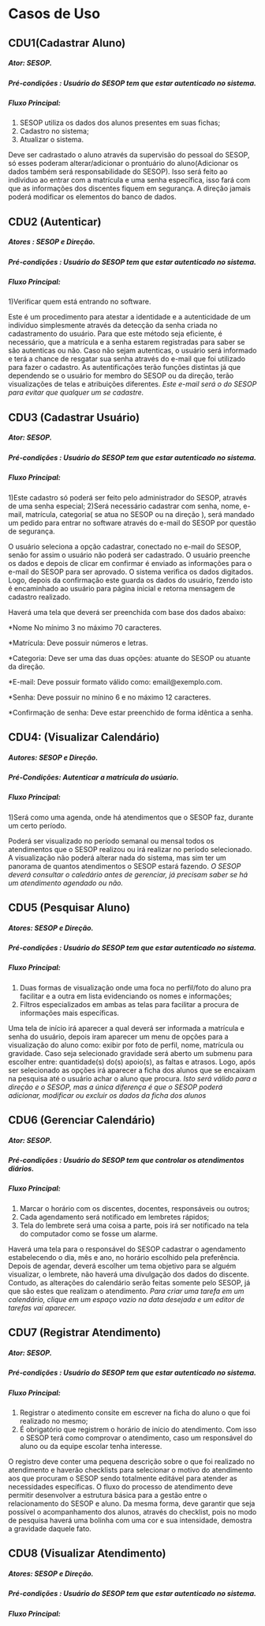 # Casos de Uso


## CDU1(Cadastrar Aluno)

##### Ator: SESOP.

##### Pré-condições : Usuário do SESOP tem que estar autenticado no sistema.

##### Fluxo Principal: 


1)	SESOP utiliza os dados dos alunos presentes em suas fichas;
2)	Cadastro no sistema;
3)	Atualizar o sistema. 

Deve ser cadrastado o aluno através da supervisão do pessoal do SESOP, só esses poderam alterar/adicionar o prontuário do aluno(Adicionar os dados também será responsabilidade do SESOP).
Isso será feito ao indíviduo ao entrar com a matrícula e uma senha específica, isso fará com que as informações dos discentes fiquem em segurança. 
A direção jamais poderá modificar os elementos do banco de dados.



## CDU2 (Autenticar)

##### Atores : SESOP e Direção.

##### Pré-condições : Usuário do SESOP tem que estar autenticado no sistema.

##### Fluxo Principal:

1)Verificar quem está entrando no software.

Este é um procedimento para atestar a identidade e a autenticidade de um indivíduo simplesmente através da detecção da senha criada no cadastramento do usuário. Para que este método seja eficiente, é necessário, que a matrícula e a senha estarem registradas para saber se são autenticas ou não. Caso não sejam autenticas, o usuário será informado e terá a chance de resgatar sua senha através do e-mail que foi utilizado para fazer o cadastro.
As autentificações terão funções distintas já que dependendo se o usuário for membro do SESOP ou da direção, terão visualizações de telas e atribuições diferentes.
*Este e-mail será o do SESOP para evitar que qualquer um se cadastre.*

## CDU3 (Cadastrar Usuário)

##### Ator: SESOP. 

##### Pré-condições : Usuário do SESOP tem que estar autenticado no sistema.

##### Fluxo Principal: 

1)Este cadastro só poderá ser feito pelo administrador do SESOP, através de uma senha especial;
2)Será necessário cadastrar com senha, nome, e-mail, matrícula, categoria( se atua no SESOP ou na direção ), será mandado um pedido para entrar no software através do e-mail do SESOP por questão de segurança.

O usuário seleciona a opção cadastrar, conectado no e-mail do SESOP, senão for assim o usuário não poderá ser cadastrado.
O usuário preenche os dados e depois de clicar em confirmar é enviado as informações para o e-mail do SESOP para ser aprovado.
O sistema verifica os dados digitados. Logo, depois da confirmação este guarda os dados do usuário, fzendo isto é encaminhado ao usuário para página inicial e retorna mensagem de cadastro realizado.
<p> Haverá uma tela que deverá ser preenchida com base dos dados abaixo:</p>
<p>  *Nome	No mínimo 3 no máximo 70 caracteres.</p>
<p>  *Matrícula: Deve possuir números e letras.</p>
<p>  *Categoria:	Deve ser uma das duas opções: atuante do SESOP ou atuante da direção.</p>
<p>  *E-mail:	Deve possuir formato válido como: email@exemplo.com.</p>
<p>  *Senha:	Deve possuir no mínino 6 e no máximo 12 caracteres.</p>
<p>  *Confirmação de senha:	Deve estar preenchido de forma idêntica a senha.</p>


## CDU4: (Visualizar Calendário)

##### Autores: SESOP e Direção.

##### Pré-Condições: Autenticar a matrícula do usúario.

##### Fluxo Principal:

1)Será como uma agenda, onde há atendimentos que o SESOP faz, durante um certo período.

Poderá ser visualizado no período semanal ou mensal todos os atendimentos que o SESOP realizou ou irá realizar no período selecionado.
A visualização não poderá alterar nada do sistema, mas sim ter um panorama de quantos atendimentos o SESOP estará fazendo. 
*O SESOP deverá consultar o caledário antes de gerenciar, já precisam saber se há um atendimento agendado ou não.*





## CDU5 (Pesquisar Aluno)

##### Atores: SESOP e Direção.

##### Pré-condições : Usuário do SESOP tem que estar autenticado no sistema.

##### Fluxo Principal: 
 
 1)	Duas formas de visualização onde uma foca no perfil/foto do aluno pra facilitar e a outra em lista evidenciando os nomes e informações;
 2)	Filtros especializados em ambas as telas para facilitar a procura de informações mais específicas.

Uma tela de início irá aparecer a qual deverá ser informada a matrícula e senha do usuário, depois iram aparecer um menu de opções para a visualização do aluno como: exibir por foto de perfil, nome, matrícula ou gravidade. 
Caso seja selecionado gravidade será aberto um submenu para escolher entre: quantidade(s) do(s) apoio(s), as faltas e atrasos.
Logo, após ser selecionado as opções irá aparecer a ficha dos alunos que se encaixam na pesquisa até o usuário achar o aluno que procura.
*Isto será válido para a direção e o SESOP, mas a única diferença é que o SESOP poderá adicionar, modificar ou excluir os dados da ficha dos alunos*


## CDU6 (Gerenciar Calendário)

##### Ator: SESOP. 

##### Pré-condições : Usuário do SESOP tem que controlar os atendimentos diários.

##### Fluxo Principal: 


1) 	Marcar o horário com os discentes, docentes, responsáveis ou outros;
2) 	Cada agendamento será notificado em lembretes rápidos;
3)	Tela do lembrete será uma coisa a parte, pois irá ser notificado na tela do computador como se fosse um alarme.

Haverá uma tela para o responsável do SESOP cadastrar o agendamento estabelecendo o dia, mês e ano, no horário escolhido pela preferência. Depois de agendar, deverá escolher um tema objetivo para se alguém visualizar, o lembrete, não haverá uma divulgação dos dados do discente.
Contudo, as alterações do calendário serão feitas somente pelo SESOP, já que são estes que realizam o atendimento.
*Para criar uma tarefa em um calendário, clique em um espaço vazio na data desejada e um editor de tarefas vai aparecer.*


## CDU7 (Registrar Atendimento)

##### Ator: SESOP. 

##### Pré-condições : Usuário do SESOP tem que estar autenticado no sistema.

##### Fluxo Principal: 

1)    Registrar o atedimento consite em escrever na ficha do aluno o que foi realizado no mesmo;
2)    É obrigatório que registrem o horário de início do atendimento. Com isso o SESOP terá como comprovar o atendimento, caso um responsável do aluno ou da equipe escolar tenha interesse.

O registro deve conter uma pequena descrição sobre o que foi realizado no atendimento e haverão checklists para selecionar o motivo do atendimento aos que procuram o SESOP sendo totalmente editável para atender as necessidades específicas.
O fluxo do processo de atendimento deve permitir desenvolver a estrutura básica para a gestão entre o relacionamento do SESOP e aluno. Da mesma forma, deve garantir que seja possível o acompanhamento dos alunos, através do checklist, pois no modo de pesquisa haverá uma bolinha com uma cor e sua intensidade, demostra a gravidade daquele fato.


## CDU8 (Visualizar Atendimento)

##### Atores: SESOP e Direção. 

##### Pré-condições : Usuário do SESOP tem que estar autenticado no sistema.

##### Fluxo Principal: 




